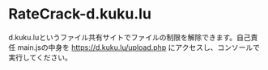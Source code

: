 # RateCrack-d.kuku.lu
d.kuku.luというファイル共有サイトでファイルの制限を解除できます。自己責任
main.jsの中身を https://d.kuku.lu/upload.php にアクセスし、コンソールで実行してください。
